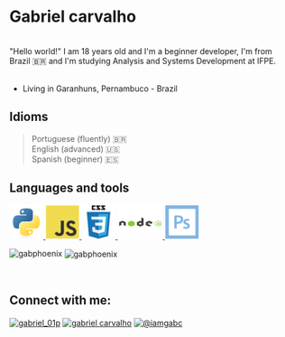 <!-- Name -->
<h1>Gabriel carvalho</h1>

</br>
"Hello world!" I am 18 years old and I'm  a beginner developer, I'm from Brazil 🇧🇷 and I'm studying Analysis and Systems Development at IFPE. </br>
</br>

- Living in Garanhuns, Pernambuco - Brazil </br>

## Idioms
> Portuguese (fluently) 🇧🇷 </br>
> English (advanced) 🇺🇸 </br>
> Spanish (beginner) 🇪🇸 </br>

<!-- Skills -->
<h2 align = "left">Languages and tools</h2>
<p align="left"> <a href="https://www.python.org" target="_blank"> <img src="https://raw.githubusercontent.com/devicons/devicon/master/icons/python/python-original.svg" alt="python" width="60" height="60"/> <a href="https://developer.mozilla.org/en-US/docs/Web/JavaScript" target="_blank"> <img src="https://raw.githubusercontent.com/devicons/devicon/master/icons/javascript/javascript-original.svg" alt="javascript" width="60" height="60"/> </a> </a> <a href="https://www.w3schools.com/css/" target="_blank"> <img src="https://raw.githubusercontent.com/devicons/devicon/master/icons/css3/css3-original-wordmark.svg" alt="css3" width="60" height="60"/> <a href="https://nodejs.org" target="_blank"> <img src="https://raw.githubusercontent.com/devicons/devicon/master/icons/nodejs/nodejs-original-wordmark.svg" alt="nodejs" width="80" height="60"/> <a href="https://www.photoshop.com/en" target="_blank"> <img src="https://raw.githubusercontent.com/devicons/devicon/master/icons/photoshop/photoshop-line.svg" alt="photoshop" width="60" height="60"/> </a>  </p>

<!-- Stats -->
<p ><img align="left" src="https://github-readme-stats.vercel.app/api/top-langs?username=gabphoenix&show_icons=true&locale=en&layout=compact&theme=tokyonight" alt="gabphoenix"/></p><p>&nbsp;<img align="center" src="https://github-readme-stats.vercel.app/api?username=gabphoenix&show_icons=true&locale=en&theme=tokyonight" alt="gabphoenix" /></p>

</br>
<!-- Social media -->
<h2 align="left">Connect with me:</h2>
<p align="left">
<a href="https://twitter.com/gabriel_01p" target="blank"><img align="center" src="https://raw.githubusercontent.com/rahuldkjain/github-profile-readme-generator/master/src/images/icons/Social/twitter.svg" alt="gabriel_01p" height="30" width="40" /></a>
<a href="https://linkedin.com/in/gabriel carvalho" target="blank"><img align="center" src="https://raw.githubusercontent.com/rahuldkjain/github-profile-readme-generator/master/src/images/icons/Social/linked-in-alt.svg" alt="gabriel carvalho" height="30" width="40" /></a>
<a href="https://instagram.com/@iamgabc" target="blank"><img align="center" src="https://raw.githubusercontent.com/rahuldkjain/github-profile-readme-generator/master/src/images/icons/Social/instagram.svg" alt="@iamgabc" height="30" width="40" /></a>
</p>
